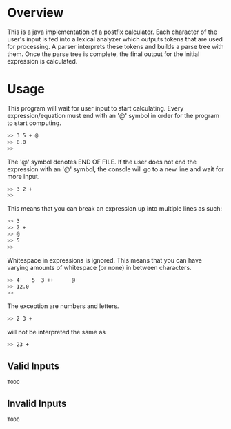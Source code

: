 # Overview
This is a java implementation of a postfix calculator. Each character of the user's input is fed into a lexical analyzer which outputs tokens that are used for processing. A parser interprets these tokens and builds a parse tree with them. Once the parse tree is complete, the final output for the initial expression is calculated. 

# Usage
This program will wait for user input to start calculating. Every expression/equation must end with an '@' symbol in order for the program to start computing. 
```sh
>> 3 5 + @
>> 8.0
>>
```
The '@' symbol denotes END OF FILE. If the user does not end the expression with an '@' symbol, the console will go to a new line and wait for more input.
```sh
>> 3 2 +
>> 
```
This means that you can break an expression up into multiple lines as such:
```sh
>> 3
>> 2 +
>> @
>> 5
>>
```
Whitespace in expressions is ignored. This means that you can have varying amounts of whitespace (or none) in between characters. 
```sh
>> 4    5  3 ++      @
>> 12.0
>>
```
The exception are numbers and letters. 
```sh
>> 2 3 +
```
will not be interpreted the same as
```sh
>> 23 +
```

## Valid Inputs
```sh
TODO
```
## Invalid Inputs
```sh
TODO
```

